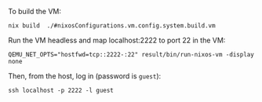 
To build the VM:

```
nix build  ./#nixosConfigurations.vm.config.system.build.vm
```

Run the VM headless and map localhost:2222 to port 22 in the VM:

```
QEMU_NET_OPTS="hostfwd=tcp::2222-:22" result/bin/run-nixos-vm -display none
```

Then, from the host, log in (password is `guest`):

```
ssh localhost -p 2222 -l guest
```

